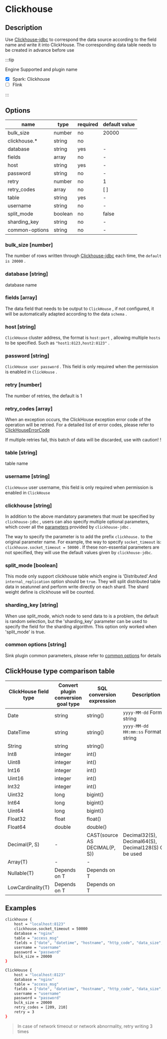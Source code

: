 # Clickhouse

## Description

Use [Clickhouse-jdbc](https://github.com/ClickHouse/clickhouse-jdbc) to correspond the data source according to the field name and write it into ClickHouse. The corresponding data table needs to be created in advance before use

:::tip

Engine Supported and plugin name

* [x] Spark: Clickhouse
* [ ] Flink

:::


## Options

| name           | type    | required | default value |
|----------------|---------| -------- |---------------|
| bulk_size      | number  | no       | 20000         |
| clickhouse.*   | string  | no       |               |
| database       | string  | yes      | -             |
| fields         | array   | no       | -             |
| host           | string  | yes      | -             |
| password       | string  | no       | -             |
| retry          | number  | no       | 1             |
| retry_codes    | array   | no       | [ ]           |
| table          | string  | yes      | -             |
| username       | string  | no       | -             |
| split_mode     | boolean | no       | false         |
| sharding_key   | string  | no       | -             |
| common-options | string  | no       | -             |

### bulk_size [number]

The number of rows written through [Clickhouse-jdbc](https://github.com/ClickHouse/clickhouse-jdbc) each time, the `default is 20000` .

### database [string]

database name

### fields [array]

The data field that needs to be output to `ClickHouse` , if not configured, it will be automatically adapted according to the data `schema` .

### host [string]

`ClickHouse` cluster address, the format is `host:port` , allowing multiple `hosts` to be specified. Such as `"host1:8123,host2:8123"` .

### password [string]

`ClickHouse user password` . This field is only required when the permission is enabled in `ClickHouse` .

### retry [number]

The number of retries, the default is 1

### retry_codes [array]

When an exception occurs, the ClickHouse exception error code of the operation will be retried. For a detailed list of error codes, please refer to [ClickHouseErrorCode](https://github.com/ClickHouse/clickhouse-jdbc/blob/master/clickhouse-jdbc/src/main/java/ru/yandex/clickhouse/except/ClickHouseErrorCode.java)

If multiple retries fail, this batch of data will be discarded, use with caution! !

### table [string]

table name

### username [string]

`ClickHouse` user username, this field is only required when permission is enabled in `ClickHouse`

### clickhouse [string]

In addition to the above mandatory parameters that must be specified by `clickhouse-jdbc` , users can also specify multiple optional parameters, which cover all the [parameters](https://github.com/ClickHouse/clickhouse-jdbc/blob/master/clickhouse-jdbc/src/main/java/ru/yandex/clickhouse/settings/ClickHouseProperties.java) provided by `clickhouse-jdbc` .

The way to specify the parameter is to add the prefix `clickhouse.` to the original parameter name. For example, the way to specify `socket_timeout` is: `clickhouse.socket_timeout = 50000` . If these non-essential parameters are not specified, they will use the default values given by `clickhouse-jdbc`.

### split_mode [boolean]

This mode only support clickhouse table which engine is 'Distributed'.And `internal_replication` option 
should be `true`. They will split distributed table data in seatunnel and perform write directly on each shard. The shard weight define is clickhouse will be 
counted.

### sharding_key [string]

When use split_mode, which node to send data to is a problem, the default is random selection, but the 
'sharding_key' parameter can be used to specify the field for the sharding algorithm. This option only 
worked when 'split_mode' is true.

### common options [string]

Sink plugin common parameters, please refer to [common options](common-options.md) for details

## ClickHouse type comparison table

| ClickHouse field type | Convert plugin conversion goal type | SQL conversion expression     | Description                                           |
| --------------------- | ----------------------------------- | ----------------------------- | ----------------------------------------------------- |
| Date                  | string                              | string()                      | `yyyy-MM-dd` Format string                            |
| DateTime              | string                              | string()                      | `yyyy-MM-dd HH:mm:ss` Format string                   |
| String                | string                              | string()                      |                                                       |
| Int8                  | integer                             | int()                         |                                                       |
| Uint8                 | integer                             | int()                         |                                                       |
| Int16                 | integer                             | int()                         |                                                       |
| Uint16                | integer                             | int()                         |                                                       |
| Int32                 | integer                             | int()                         |                                                       |
| Uint32                | long                                | bigint()                      |                                                       |
| Int64                 | long                                | bigint()                      |                                                       |
| Uint64                | long                                | bigint()                      |                                                       |
| Float32               | float                               | float()                       |                                                       |
| Float64               | double                              | double()                      |                                                       |
| Decimal(P, S)         | -                                   | CAST(source AS DECIMAL(P, S)) | Decimal32(S), Decimal64(S), Decimal128(S) Can be used |
| Array(T)              | -                                   | -                             |                                                       |
| Nullable(T)           | Depends on T                        | Depends on T                  |                                                       |
| LowCardinality(T)     | Depends on T                        | Depends on T                  |                                                       |

## Examples

```bash
clickhouse {
    host = "localhost:8123"
    clickhouse.socket_timeout = 50000
    database = "nginx"
    table = "access_msg"
    fields = ["date", "datetime", "hostname", "http_code", "data_size", "ua", "request_time"]
    username = "username"
    password = "password"
    bulk_size = 20000
}
```

```bash
ClickHouse {
    host = "localhost:8123"
    database = "nginx"
    table = "access_msg"
    fields = ["date", "datetime", "hostname", "http_code", "data_size", "ua", "request_time"]
    username = "username"
    password = "password"
    bulk_size = 20000
    retry_codes = [209, 210]
    retry = 3
}
```

> In case of network timeout or network abnormality, retry writing 3 times
